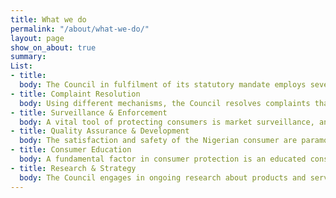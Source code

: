 ```yaml
---
title: What we do
permalink: "/about/what-we-do/"
layout: page
show_on_about: true
summary: 
List:
- title:
  body: The Council in fulfilment of its statutory mandate employs several regulatory tools to monitor and modify behaviour of service providers and manufacturers. Some key areas of operation include complaint resolution surveillance and enforcement, consumer education; and research and strategy.
- title: Complaint Resolution
  body: Using different mechanisms, the Council resolves complaints that are filed with the Council. Usually, consumer grievances and dissatisfaction are filed with the Council as “Complaints”. The Council receives these complaints in diverse ways including online, in-person, in writing, and multiple social media platforms. Most complaints are resolved using one or more of our resolution tools, such as direct engagement, negotiations, mediation, conciliation, investigations, administrative hearings and collaboration with other regulators. Investigations and hearings usually occur when a market intervention becomes compelling, or conduct is egregious or indicative of a pattern or widespread infraction.
- title: Surveillance & Enforcement
  body: A vital tool of protecting consumers is market surveillance, and enforcement where violations occur. This component of our work is both random and targeted. Most targeted interventions are on account of intelligence gathered by, or provided to the Council, including anonymous tips. Random interventions are a quality assurance mechanism. Some activities here are preventive and may lead to publishing Guidelines or Advisories about products in the market and restrictions on consumption or use.
- title: Quality Assurance & Development
  body: The satisfaction and safety of the Nigerian consumer are paramount. The Council is commit to nationwide quality assessment of products and services, through inputs into national & international standards, sampling, analysis, investigation, process auditing, developing and issuance of guidelines/standard operating procedures (SOPs) in order to ensure that products, services and processes are of good quality, safe and meet consumers’ expectation, while giving value for money.
- title: Consumer Education
  body: A fundamental factor in consumer protection is an educated consumer. As such, the Council engages in routine and periodic consumer education to inform consumers of their rights, available enforcement mechanisms and how to use the processes. Another vital aspect of consumer education is to provide information about key market developments such as Advisories, Warnings, recalls and similar interventions. The Council conducts numerous specific and general awareness campaigns.
- title: Research & Strategy
  body: The Council engages in ongoing research about products and services, as well as changing or evolving market trends and behaviour, both domestically and globally, to develop strategies for interventions and modifying existing mechanisms to be more effective or efficient. This is a vital aspect of how the Council accomplishes its mandate and allocates its limited resources.
---
```


